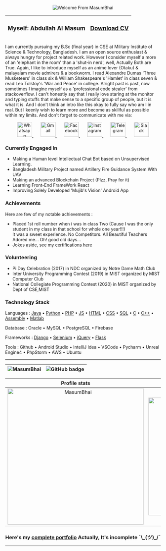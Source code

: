 <p align="center">
  <img src="https://user-images.githubusercontent.com/53784551/112112302-8cbb8700-8bdf-11eb-9584-71352b93fa1e.gif" alt="Welcome From MasumBhai"/>
</p>

<div align="center">
  
| <h3>Myself: Abdullah Al Masum</h3> | <h3><a target="_blank" href="https://drive.google.com/file/d/1X1TPEVjuZ2TacHyH3_qQOHWDg8Ldl31-/view?usp=sharing">Download CV</a></h3> |
|---|---| 

</div>

I am currently pursuing my B.Sc (final year) in CSE at Military Institute of Science & Technology, Bangladesh. I am an open source enthusiast & always hungry for project related work. However I consider myself a more of an 'elephant in the room' than a 'shut-in nerd', well, Actually Both are True. Again, I like to introduce myself as an anime lover (Otaku) & malayalam movie admirers & a bookworm. I read Alexandre Dumas 'Three Musketeers' in class six & William Shakespeare's 'Hamlet' in class seven & read Leo Tolstoy's 'War and Peace' in college. Alright past is past, now sometimes I imagine myself as a 'professional code stealer' from stackoverflow. I can't honestly say that I really love staring at the monitor and typing stuffs that make sense to a specific group of people, but it is what it is. And I don't think an intro like this okay to fully say who am I in real. But I keenly wish to learn more and become as skillful as possible within my limits. And don't forget to communicate with me via:

<p align="center">
  <a target="_blank" href="https://api.whatsapp.com/send?phone=8801551805248">
  <img alt="Whatsapp" width="48px" src="https://user-images.githubusercontent.com/53784551/112117006-11f56a80-8be5-11eb-8cd7-f080a175994b.png" />
  </a> &nbsp; &nbsp; &nbsp;
  <a target="_blank" href="mailto:abdullahmasum6035@gmail.com">
  <img alt="Gmail" width="48px" src="https://user-images.githubusercontent.com/53784551/112116791-d9559100-8be4-11eb-8563-ceca65c1a7ad.png" />
  </a> &nbsp; &nbsp; &nbsp;
  <a target="_blank" href="https://www.facebook.com/profile.php?id=100015653296778">
  <img alt="Facebook" width="48px" src="https://user-images.githubusercontent.com/53784551/112116930-fc804080-8be4-11eb-8308-eb397b828805.png" />
  </a> &nbsp; &nbsp; &nbsp;
  <a target="_blank" href="https://www.instagram.com/masum.035">
  <img alt="Instagram" width="48px" src="https://user-images.githubusercontent.com/53784551/112117102-2c2f4880-8be5-11eb-9c8a-ebc37cafe127.png" />
  </a> &nbsp; &nbsp; &nbsp;
  <a target="_blank" href="https://t.me/MasumBhai">
  <img alt="Telegram" width="48px" src="https://user-images.githubusercontent.com/53784551/159965796-4305b4e9-4df1-4bf2-9150-30c685b534b5.png" />
  </a> &nbsp; &nbsp; &nbsp;
  <a target="_blank" href="https://join.slack.com/t/slack-ura7050/shared_invite/zt-15uzyt4tz-mr6j~UlVwpjS~IqDQMLJRg">
  <img alt="Slack" width="48px" src="https://user-images.githubusercontent.com/53784551/160111393-c0672cca-5eef-4b04-929b-1370ea787efd.svg"/>  
  </a>
</p>

### Currently Engaged In ### 
<!-- - A Foreign M.Sc Assignment on xv6 Operating System. (I do projects for dollar as outsourcing)  -->
- Making a Human level Intellectual Chat Bot based on Unsupervised Learning. 
- Bangladesh Military Project named Artillery Fire Guidance System With UAV
- Making an advanced Blockchain Project (Plzz, Pray for it)
- Learning Front-End FrameWork React
- Improving Solely Developed 'Mujib's Vision' Android App

### Achievements ###
Here are few of my notable achievements :
- Placed 1st roll number when i was in class Two (Cause I was the only student in my class in that school for whole one year!!!) <br> It was a sweet experience. No Competitors. All Beautiful Teachers Adored me... Oh! good old days... 
- Jokes aside, see <a target="_blank" href="https://slides.com/masumbhai/certificates/fullscreen">my certifications here</a>


### Volunteering ###
- Pi Day Celebration (2017) in NDC organized by Notre Dame Math Club
- Inter University Programming Contest (2019) in MIST organized by MIST Computer Club
- National Collegiate Programming Contest (2020) in MIST organized by Dept of CSE,MIST

### Technology Stack ###

Languages : <a target="_blank" href="https://github.com/MasumBhai/Java-Basics.git">Java</a> • <a target="_blank" href="https://github.com/MasumBhai/Slice-of-life-with-Python.git">Python</a> • <a target="_blank" href="https://github.com/MasumBhai/Anime-Streaming.git">PHP</a> • <a target="_blank" href="https://github.com/MasumBhai/personal_portfolio.git">JS</a> • <a target="_blank" href="https://github.com/MasumBhai/need-Help-.git">HTML</a> • <a target="_blank" href="https://github.com/MasumBhai/need-Help-.git">CSS</a> • <a target="_blank" href="https://github.com/MasumBhai/sql-injected-knight.git">SQL</a> • <a target="_blank" href="https://github.com/MasumBhai/Treasure-Hunting-game.git">C</a> • <a target="_blank" href="https://github.com/MasumBhai/Data-Structure.git">C++</a>  • <a target="_blank" href="https://github.com/MasumBhai/50-Day-challenge-with-Assembly-Language.git">Assembly</a> • <a target="_blank" href="https://github.com/MasumBhai/Matlab-Salvage.git">Matlab</a>

Database : Oracle • MySQL • PostgreSQL • Firebase

Frameworks : <a target="_blank" href="https://github.com/Brainy-Fools/Railway-Database-Management-Project.git">Django</a> • <a target="_blank" href="https://github.com/MasumBhai/Python-Cluster-Project.git">Selenium</a> • <a target="_blank" href="https://github.com/MasumBhai/personal_portfolio.git">jQuery</a> • <a target="_blank" href="https://github.com/MasumBhai/Training_Python_Flask.git">Flask</a>

Tools : Github • Android Studio • IntelliJ Idea • VSCode • Pycharm • Unreal Engine4 • PhpStorm • AWS • Ubuntu

---
  
<div align="center">
  
| <a target="_blank" href="https://github.com/MasumBhai" text-align="left"><img src="https://komarev.com/ghpvc/?username=MasumBhai&label=Profile%20Views&color=blueviolet&style=for-the-badge" alt="MasumBhai" style="float:left" /></a> | <a target="_blank" href="https://github.com/MasumBhai?tab=followers" text-align="right"><img src="https://img.shields.io/github/followers/MasumBhai?label=Followers&logo=GitHub&style=for-the-badge" alt="GitHub badge" style="float:right" /></a>  |
|---|---| 

</div>

<div align="center">
  
Profile stats              |  Language Contribution
:-------------------------:|:-------------------------:
<img align="center" src="https://github-readme-stats.vercel.app/api?username=masumBhai&show_icons=true&count_private=true&theme=great-gatsby" width="440" alt="MasumBhai" /> | <img src="https://github-readme-stats.vercel.app/api/top-langs?username=MasumBhai&exclude_repo=Treasure-Hunting-game&show_icons=true&locale=en&layout=compact&theme=great-gatsby&langs_count=10" width="380" alt="MasumBhai" />

</div>

<div align="center">
<h3>Here's my <a href="https://masumbhai.github.io/personal_portfolio/">complete portfolio</a> Actually, It's incomplete ¯\_(ツ)_/¯ </h3> 
</div>

<hr>
